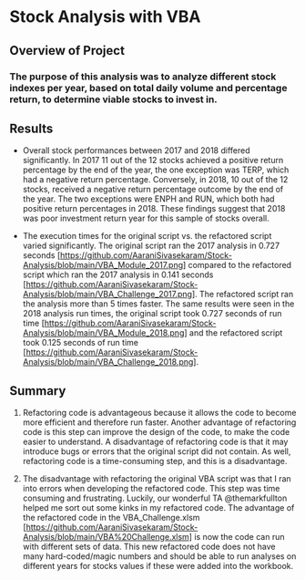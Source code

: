 # Stock Analysis with VBA

## Overview of Project

### The purpose of this analysis was to analyze different stock indexes per year, based on total daily volume and percentage return, to determine viable stocks to invest in.

## Results

- Overall stock performances between 2017 and 2018 differed significantly. In 2017 11 out of the 12 stocks achieved a positive return percentage by the end of the year, the one exception was TERP, which had a negative return percentage. Conversely, in 2018, 10 out of the 12 stocks, received a negative return percentage outcome by the end of the year. The two exceptions were ENPH and RUN, which both had positive return percentages in 2018. These findings suggest that 2018 was poor investment return year for this sample of stocks overall. 

- The execution times for the original script vs. the refactored script varied significantly. The original script ran the 2017 analysis in 0.727 seconds [https://github.com/AaraniSivasekaram/Stock-Analysis/blob/main/VBA_Module_2017.png] compared to the refactored script which ran the 2017 analysis in 0.141 seconds [https://github.com/AaraniSivasekaram/Stock-Analysis/blob/main/VBA_Challenge_2017.png]. The refactored script ran the analysis more than 5 times faster. The same results were seen in the 2018 analysis run times, the original script took 0.727 seconds of run time [https://github.com/AaraniSivasekaram/Stock-Analysis/blob/main/VBA_Module_2018.png] and the refactored script took 0.125 seconds of run time [https://github.com/AaraniSivasekaram/Stock-Analysis/blob/main/VBA_Challenge_2018.png]. 

## Summary 

1. Refactoring code is advantageous because it allows the code to become more efficient and therefore run faster. Another advantage of refactoring code is this step can improve the design of the code, to make the code easier to understand. A disadvantage of refactoring code is that it may introduce bugs or errors that the original script did not contain. As well, refactoring code is a time-consuming step, and this is a disadvantage. 

2. The disadvantage with refactoring the original VBA script was that I ran into errors when developing the refactored code. This step was time consuming and frustrating. Luckily, our wonderful TA @themarkfullton helped me sort out some kinks in my refactored code. The advantage of the refactored code in the VBA_Challenge.xlsm [https://github.com/AaraniSivasekaram/Stock-Analysis/blob/main/VBA%20Challenge.xlsm] is now the code can run with different sets of data. This new refactored code does not have many hard-coded/magic numbers and should be able to run analyses on different years for stocks values if these were added into the workbook.
